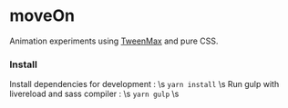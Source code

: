 # moveOn
Animation experiments using [TweenMax](https://greensock.com/tweenmax) and pure CSS.

### Install
Install dependencies for development : \s
``yarn install`` \s
Run gulp with livereload and sass compiler : \s
``yarn gulp`` \s
